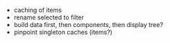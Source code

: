 - caching of items
- rename selected to filter
- build data first, then components, then display tree?
- pinpoint singleton caches (items?)
